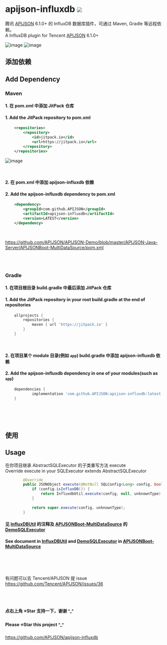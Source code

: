 # apijson-influxdb  [![](https://jitpack.io/v/APIJSON/apijson-influxdb.svg)](https://jitpack.io/#APIJSON/apijson-influxdb)
腾讯 [APIJSON](https://github.com/Tencent/APIJSON) 6.1.0+ 的 InfluxDB 数据库插件，可通过 Maven, Gradle 等远程依赖。<br />
A InfluxDB plugin for Tencent [APIJSON](https://github.com/Tencent/APIJSON) 6.1.0+

![image](https://github.com/APIJSON/apijson-influxdb/assets/5738175/6634f657-8ef7-458a-a511-8f2ca1acfa39)
![image](https://github.com/APIJSON/apijson-influxdb/assets/5738175/3c2919b6-f90a-4a9e-9fb7-592eb4c1a6bb)


## 添加依赖
## Add Dependency

### Maven
#### 1. 在 pom.xml 中添加 JitPack 仓库
#### 1. Add the JitPack repository to pom.xml
```xml
	<repositories>
		<repository>
		    <id>jitpack.io</id>
		    <url>https://jitpack.io</url>
		</repository>
	</repositories>
```

![image](https://user-images.githubusercontent.com/5738175/167261814-d75d8fff-0e64-4534-a840-60ef628a8873.png)

<br />

#### 2. 在 pom.xml 中添加 apijson-influxdb 依赖
#### 2. Add the apijson-influxdb dependency to pom.xml
```xml
	<dependency>
	    <groupId>com.github.APIJSON</groupId>
	    <artifactId>apijson-influxdb</artifactId>
	    <version>LATEST</version>
	</dependency>
```

<br />

https://github.com/APIJSON/APIJSON-Demo/blob/master/APIJSON-Java-Server/APIJSONBoot-MultiDataSource/pom.xml

<br />
<br />

### Gradle
#### 1. 在项目根目录 build.gradle 中最后添加 JitPack 仓库
#### 1. Add the JitPack repository in your root build.gradle at the end of repositories
```gradle
	allprojects {
		repositories {
			maven { url 'https://jitpack.io' }
		}
	}
```
<br />

#### 2. 在项目某个 module 目录(例如 `app`) build.gradle 中添加 apijson-influxdb 依赖
#### 2. Add the apijson-influxdb dependency in one of your modules(such as `app`)
```gradle
	dependencies {
	        implementation 'com.github.APIJSON:apijson-influxdb:latest'
	}
```

<br />
<br />
<br />

## 使用
## Usage

在你项目继承 AbstractSQLExecutor 的子类重写方法 execute <br/>
Override execute in your SQLExecutor extends AbstractSQLExecutor
```java
        @Override
        public JSONObject execute(@NotNull SQLConfig<Long> config, boolean unknownType) throws Exception {
            if (config.isInfluxDB()) {
                return InfluxdbUtil.execute(config, null, unknownType);
            }
   
            return super.execute(config, unknownType);
        }
```

#### 见 [InfluxDBUtil](/src/main/java/apijson/influxdb/InfluxDBUtil.java) 的注释及 [APIJSONBoot-MultiDataSource](https://github.com/APIJSON/APIJSON-Demo/blob/master/APIJSON-Java-Server/APIJSONBoot-MultiDataSource) 的 [DemoSQLExecutor](https://github.com/APIJSON/APIJSON-Demo/blob/master/APIJSON-Java-Server/APIJSONBoot-MultiDataSource/src/main/java/apijson/demo/DemoSQLExecutor.java) <br />

#### See document in [InfluxDBUtil](/src/main/java/apijson/influxdb/InfluxDBUtil.java) and [DemoSQLExecutor](https://github.com/APIJSON/APIJSON-Demo/blob/master/APIJSON-Java-Server/APIJSONBoot-MultiDataSource/src/main/java/apijson/demo/DemoSQLExecutor.java) in [APIJSONBoot-MultiDataSource](https://github.com/APIJSON/APIJSON-Demo/blob/master/APIJSON-Java-Server/APIJSONBoot-MultiDataSource)

<br />
<br />
<br />

有问题可以去 Tencent/APIJSON 提 issue <br />
https://github.com/Tencent/APIJSON/issues/36

<br /><br />

#### 点右上角 ⭐Star 支持一下，谢谢 ^_^
#### Please ⭐Star this project ^_^
https://github.com/APIJSON/apijson-influxdb
